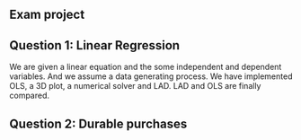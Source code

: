 ## Exam project 

## Question 1: Linear Regression
We are given a linear equation and the some independent and dependent variables. And we assume  a data generating process. We have implemented OLS, a 3D plot, a numerical solver and LAD. LAD and OLS are finally compared.  

## Question 2: Durable purchases




